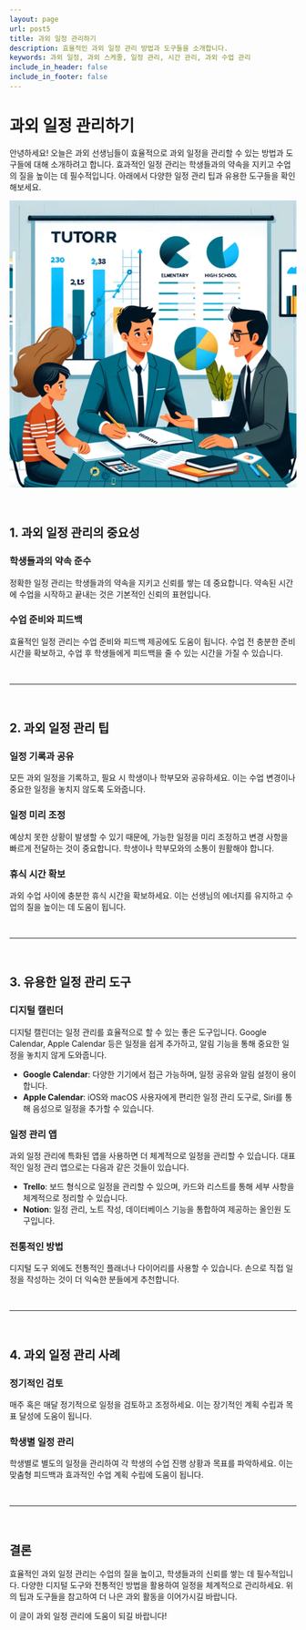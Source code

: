 ```yaml
---
layout: page
url: post5
title: 과외 일정 관리하기
description: 효율적인 과외 일정 관리 방법과 도구들을 소개합니다.
keywords: 과외 일정, 과외 스케줄, 일정 관리, 시간 관리, 과외 수업 관리
include_in_header: false
include_in_footer: false
---
```


# 과외 일정 관리하기

안녕하세요! 오늘은 과외 선생님들이 효율적으로 과외 일정을 관리할 수 있는 방법과 도구들에 대해 소개하려고 합니다. 효과적인 일정 관리는 학생들과의 약속을 지키고 수업의 질을 높이는 데 필수적입니다. 아래에서 다양한 일정 관리 팁과 유용한 도구들을 확인해보세요.

![과외 일정 관리](../assets/images/post3.png)

<br>

## **1. 과외 일정 관리의 중요성**

### 학생들과의 약속 준수

정확한 일정 관리는 학생들과의 약속을 지키고 신뢰를 쌓는 데 중요합니다. 약속된 시간에 수업을 시작하고 끝내는 것은 기본적인 신뢰의 표현입니다.

### 수업 준비와 피드백

효율적인 일정 관리는 수업 준비와 피드백 제공에도 도움이 됩니다. 수업 전 충분한 준비 시간을 확보하고, 수업 후 학생들에게 피드백을 줄 수 있는 시간을 가질 수 있습니다.

<br>

________
<br>

## **2. 과외 일정 관리 팁**

### 일정 기록과 공유

모든 과외 일정을 기록하고, 필요 시 학생이나 학부모와 공유하세요. 이는 수업 변경이나 중요한 일정을 놓치지 않도록 도와줍니다.

### 일정 미리 조정

예상치 못한 상황이 발생할 수 있기 때문에, 가능한 일정을 미리 조정하고 변경 사항을 빠르게 전달하는 것이 중요합니다. 학생이나 학부모와의 소통이 원활해야 합니다.

### 휴식 시간 확보

과외 수업 사이에 충분한 휴식 시간을 확보하세요. 이는 선생님의 에너지를 유지하고 수업의 질을 높이는 데 도움이 됩니다.

<br>

________
<br>

## **3. 유용한 일정 관리 도구**

### 디지털 캘린더

디지털 캘린더는 일정 관리를 효율적으로 할 수 있는 좋은 도구입니다. Google Calendar, Apple Calendar 등은 일정을 쉽게 추가하고, 알림 기능을 통해 중요한 일정을 놓치지 않게 도와줍니다.

- **Google Calendar**: 다양한 기기에서 접근 가능하며, 일정 공유와 알림 설정이 용이합니다.
- **Apple Calendar**: iOS와 macOS 사용자에게 편리한 일정 관리 도구로, Siri를 통해 음성으로 일정을 추가할 수 있습니다.

### 일정 관리 앱

과외 일정 관리에 특화된 앱을 사용하면 더 체계적으로 일정을 관리할 수 있습니다. 대표적인 일정 관리 앱으로는 다음과 같은 것들이 있습니다.

- **Trello**: 보드 형식으로 일정을 관리할 수 있으며, 카드와 리스트를 통해 세부 사항을 체계적으로 정리할 수 있습니다.
- **Notion**: 일정 관리, 노트 작성, 데이터베이스 기능을 통합하여 제공하는 올인원 도구입니다.

### 전통적인 방법

디지털 도구 외에도 전통적인 플래너나 다이어리를 사용할 수 있습니다. 손으로 직접 일정을 작성하는 것이 더 익숙한 분들에게 추천합니다.

<br>

________
<br>

## **4. 과외 일정 관리 사례**

### 정기적인 검토

매주 혹은 매달 정기적으로 일정을 검토하고 조정하세요. 이는 장기적인 계획 수립과 목표 달성에 도움이 됩니다.

### 학생별 일정 관리

학생별로 별도의 일정을 관리하여 각 학생의 수업 진행 상황과 목표를 파악하세요. 이는 맞춤형 피드백과 효과적인 수업 계획 수립에 도움이 됩니다.

<br>

________
<br>

## **결론**

효율적인 과외 일정 관리는 수업의 질을 높이고, 학생들과의 신뢰를 쌓는 데 필수적입니다. 다양한 디지털 도구와 전통적인 방법을 활용하여 일정을 체계적으로 관리하세요. 위의 팁과 도구들을 참고하여 더 나은 과외 활동을 이어가시길 바랍니다.

이 글이 과외 일정 관리에 도움이 되길 바랍니다!
